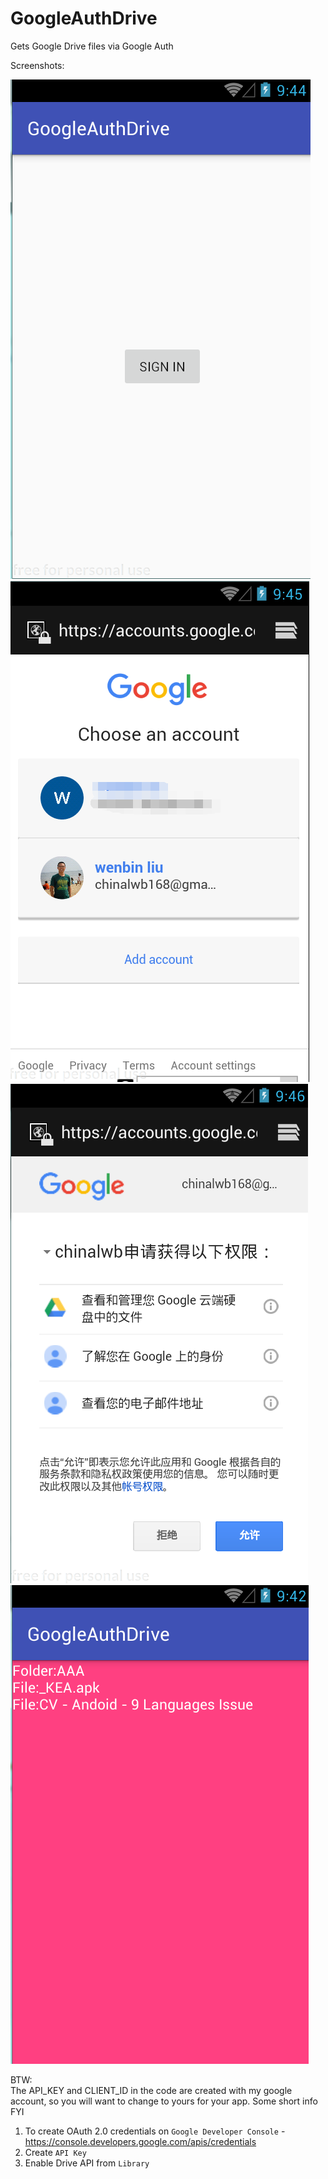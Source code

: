 # GoogleAuthDrive
Gets Google Drive files via Google Auth

Screenshots:

![Sign In](https://github.com/chinalwb/GoogleAuthDrive/blob/master/Images/Signin.png)
![Sign In Google](https://github.com/chinalwb/GoogleAuthDrive/blob/master/Images/signInOrChooseAnAccount.png)
![Auth](https://github.com/chinalwb/GoogleAuthDrive/blob/master/Images/Auth.png)
![Loaded Google Drive Files](https://github.com/chinalwb/GoogleAuthDrive/blob/master/Images/LoadedGoogleDriveFiles.png)

BTW: <br />
The API_KEY and CLIENT_ID in the code are created with my google account, so you will want to change to yours for your app. Some short info FYI<br />
1. To create OAuth 2.0 credentials on `Google Developer Console` - https://console.developers.google.com/apis/credentials
2. Create `API Key`
3. Enable Drive API from `Library`
